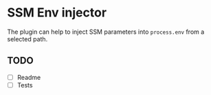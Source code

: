 # SSM Env injector

The plugin can help to inject SSM parameters into `process.env` from a selected path.

## TODO

* [ ] Readme
* [ ] Tests
